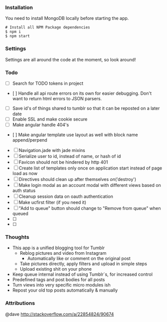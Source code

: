 ### Installation

You need to install MongoDB locally before starting the app.

    # Install all NPM Package dependencies
    $ npm i
    $ npm start

### Settings

Settings are all around the code at the moment, so look around!

### Todo

- [ ] Search for TODO tokens in project
- [ ] Handle all api route errors on its own for easier debugging. Don't want to return html errors to JSON parsers.
- [ ] Save id's of things shared to tumblr so that it can be reposted on a later date
- [ ] Enable SSL and make cookie secure
- [ ] Make angular handle 404's
- [ ] Make angular template use layout as well with block name append/perpend
- [ ] Navigation.jade with jade mixins
- [ ] Serialize user to id, instead of name, or hash of id
- [ ] Favicon should not be hindered by http 401
- [ ] Create list of templates only once on application start instead of page load as now
- [ ] Directives should clean up after themselves $on('$destroy')
- [ ] Make login modal as an account modal with different views based on auth status
- [ ] Cleanup session data on oauth authentication
- [ ] Make ucfirst filter (if you need it)
- [ ] "Add to queue" button should change to "Remove from queue" when queued
- [ ]
- [ ]

### Thoughts

  - This app is a unified blogging tool for Tumblr
    - Reblog pictures and video from Instagram
      - Automatically like or comment on the original post
    - Take pictures directly, apply filters and upload in simple steps
    - Upload existing shit on your phone
  - Keep queue internal instead of using Tumblr`s, for increased control
  - Predefined tags and post bodies for all posts
  - Turn views into very specific micro modules ish
  - Repost your old top posts automatically & manually

### Attributions

  @dave http://stackoverflow.com/a/22854824/90674
